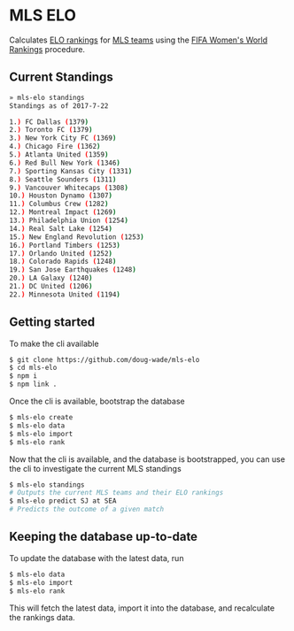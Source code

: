 # MLS ELO

Calculates [ELO rankings](https://en.wikipedia.org/wiki/Elo_rating_system) for [MLS teams](https://www.mlssoccer.com/) using the [FIFA Women's World Rankings](https://en.wikipedia.org/wiki/FIFA_Women%27s_World_Rankings) procedure.

## Current Standings

```sh
» mls-elo standings
Standings as of 2017-7-22

1.) FC Dallas (1379)
2.) Toronto FC (1379)
3.) New York City FC (1369)
4.) Chicago Fire (1362)
5.) Atlanta United (1359)
6.) Red Bull New York (1346)
7.) Sporting Kansas City (1331)
8.) Seattle Sounders (1311)
9.) Vancouver Whitecaps (1308)
10.) Houston Dynamo (1307)
11.) Columbus Crew (1282)
12.) Montreal Impact (1269)
13.) Philadelphia Union (1254)
14.) Real Salt Lake (1254)
15.) New England Revolution (1253)
16.) Portland Timbers (1253)
17.) Orlando United (1252)
18.) Colorado Rapids (1248)
19.) San Jose Earthquakes (1248)
20.) LA Galaxy (1240)
21.) DC United (1206)
22.) Minnesota United (1194)
```

## Getting started

To make the cli available

```sh
$ git clone https://github.com/doug-wade/mls-elo
$ cd mls-elo
$ npm i
$ npm link .
```

Once the cli is available, bootstrap the database

```sh
$ mls-elo create
$ mls-elo data
$ mls-elo import
$ mls-elo rank
```

Now that the cli is available, and the database is bootstrapped, you can use the cli to investigate the current MLS standings

```sh
$ mls-elo standings
# Outputs the current MLS teams and their ELO rankings
$ mls-elo predict SJ at SEA
# Predicts the outcome of a given match
```

## Keeping the database up-to-date

To update the database with the latest data, run

```sh
$ mls-elo data
$ mls-elo import
$ mls-elo rank
```

This will fetch the latest data, import it into the database, and recalculate the rankings data.
